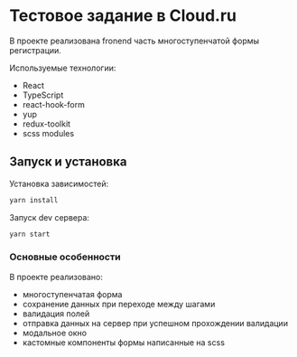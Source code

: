 # Тестовое задание в Cloud.ru

В проекте реализована fronend часть многоступенчатой формы регистрации.

Используемые технологии:
 - React
 - TypeScript
 - react-hook-form
 - yup
 - redux-toolkit
 - scss modules

## Запуск и установка

Установка зависимостей:
```bash
yarn install
```

Запуск dev сервера:
```bash
yarn start
```
### Основные особенности

В проекте реализовано: 
 - многоступенчатая форма
 - сохранение данных при переходе между шагами
 - валидация полей 
 - отправка данных на сервер при успешном прохождении валидации
 - модальное окно
 - кастомные компоненты формы написанные на scss